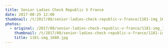 ```yaml
---
title: Senior Ladies Check Republic V France
date: 2017-08-25 12:00
thumbnail: /t/2017/08/senior-ladies-check-republic-v-france/1181-img_1680.jpg
photos:
  - original: /2017/08/senior-ladies-check-republic-v-france/1181-img_1680.jpg
    thumbnail: /t/2017/08/senior-ladies-check-republic-v-france/1181-img_1680.jpg
    title: 1181-img_1680.jpg
---
```

